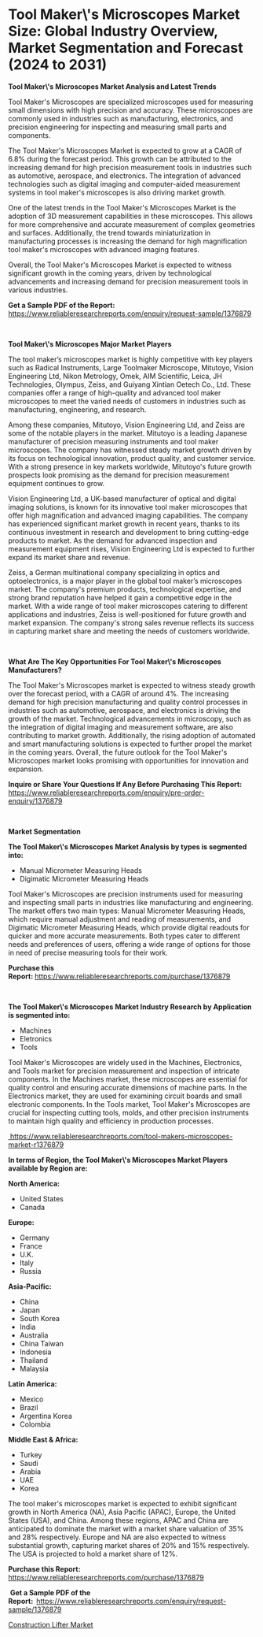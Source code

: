 <p><h1>Tool Maker\'s Microscopes Market Size: Global Industry Overview, Market Segmentation and Forecast (2024 to 2031)</h1></p><p><strong>Tool Maker\'s Microscopes Market Analysis and Latest Trends</strong></p>
<p><p>Tool Maker's Microscopes are specialized microscopes used for measuring small dimensions with high precision and accuracy. These microscopes are commonly used in industries such as manufacturing, electronics, and precision engineering for inspecting and measuring small parts and components.</p><p>The Tool Maker's Microscopes Market is expected to grow at a CAGR of 6.8% during the forecast period. This growth can be attributed to the increasing demand for high precision measurement tools in industries such as automotive, aerospace, and electronics. The integration of advanced technologies such as digital imaging and computer-aided measurement systems in tool maker's microscopes is also driving market growth.</p><p>One of the latest trends in the Tool Maker's Microscopes Market is the adoption of 3D measurement capabilities in these microscopes. This allows for more comprehensive and accurate measurement of complex geometries and surfaces. Additionally, the trend towards miniaturization in manufacturing processes is increasing the demand for high magnification tool maker's microscopes with advanced imaging features.</p><p>Overall, the Tool Maker's Microscopes Market is expected to witness significant growth in the coming years, driven by technological advancements and increasing demand for precision measurement tools in various industries.</p></p>
<p><strong>Get a Sample PDF of the Report:&nbsp;</strong> <a href="https://www.reliableresearchreports.com/enquiry/request-sample/1376879">https://www.reliableresearchreports.com/enquiry/request-sample/1376879</a></p>
<p>&nbsp;</p>
<p><strong>Tool Maker\'s Microscopes Major Market Players</strong></p>
<p><p>The tool maker’s microscopes market is highly competitive with key players such as Radical Instruments, Large Toolmaker Microscope, Mitutoyo, Vision Engineering Ltd, Nikon Metrology, Omek, AIM Scientific, Leica, JH Technologies, Olympus, Zeiss, and Guiyang Xintian Oetech Co., Ltd. These companies offer a range of high-quality and advanced tool maker microscopes to meet the varied needs of customers in industries such as manufacturing, engineering, and research.</p><p>Among these companies, Mitutoyo, Vision Engineering Ltd, and Zeiss are some of the notable players in the market. Mitutoyo is a leading Japanese manufacturer of precision measuring instruments and tool maker microscopes. The company has witnessed steady market growth driven by its focus on technological innovation, product quality, and customer service. With a strong presence in key markets worldwide, Mitutoyo's future growth prospects look promising as the demand for precision measurement equipment continues to grow.</p><p>Vision Engineering Ltd, a UK-based manufacturer of optical and digital imaging solutions, is known for its innovative tool maker microscopes that offer high magnification and advanced imaging capabilities. The company has experienced significant market growth in recent years, thanks to its continuous investment in research and development to bring cutting-edge products to market. As the demand for advanced inspection and measurement equipment rises, Vision Engineering Ltd is expected to further expand its market share and revenue.</p><p>Zeiss, a German multinational company specializing in optics and optoelectronics, is a major player in the global tool maker’s microscopes market. The company's premium products, technological expertise, and strong brand reputation have helped it gain a competitive edge in the market. With a wide range of tool maker microscopes catering to different applications and industries, Zeiss is well-positioned for future growth and market expansion. The company's strong sales revenue reflects its success in capturing market share and meeting the needs of customers worldwide.</p></p>
<p>&nbsp;</p>
<p><strong>What Are The Key Opportunities For Tool Maker\'s Microscopes Manufacturers?</strong></p>
<p><p>The Tool Maker's Microscopes market is expected to witness steady growth over the forecast period, with a CAGR of around 4%. The increasing demand for high precision manufacturing and quality control processes in industries such as automotive, aerospace, and electronics is driving the growth of the market. Technological advancements in microscopy, such as the integration of digital imaging and measurement software, are also contributing to market growth. Additionally, the rising adoption of automated and smart manufacturing solutions is expected to further propel the market in the coming years. Overall, the future outlook for the Tool Maker's Microscopes market looks promising with opportunities for innovation and expansion.</p></p>
<p><strong>Inquire or Share Your Questions If Any Before Purchasing This Report:</strong> <a href="https://www.reliableresearchreports.com/enquiry/pre-order-enquiry/1376879">https://www.reliableresearchreports.com/enquiry/pre-order-enquiry/1376879</a></p>
<p>&nbsp;</p>
<p><strong>Market Segmentation</strong></p>
<p><strong>The Tool Maker\'s Microscopes Market Analysis by types is segmented into:</strong></p>
<p><ul><li>Manual Micrometer Measuring Heads</li><li>Digimatic Micrometer Measuring Heads</li></ul></p>
<p><p>Tool Maker's Microscopes are precision instruments used for measuring and inspecting small parts in industries like manufacturing and engineering. The market offers two main types: Manual Micrometer Measuring Heads, which require manual adjustment and reading of measurements, and Digimatic Micrometer Measuring Heads, which provide digital readouts for quicker and more accurate measurements. Both types cater to different needs and preferences of users, offering a wide range of options for those in need of precise measuring tools for their work.</p></p>
<p><strong>Purchase this Report:&nbsp;</strong><a href="https://www.reliableresearchreports.com/purchase/1376879">https://www.reliableresearchreports.com/purchase/1376879</a></p>
<p>&nbsp;</p>
<p><strong>The Tool Maker\'s Microscopes Market Industry Research by Application is segmented into:</strong></p>
<p><ul><li>Machines</li><li>Eletronics</li><li>Tools</li></ul></p>
<p><p>Tool Maker's Microscopes are widely used in the Machines, Electronics, and Tools market for precision measurement and inspection of intricate components. In the Machines market, these microscopes are essential for quality control and ensuring accurate dimensions of machine parts. In the Electronics market, they are used for examining circuit boards and small electronic components. In the Tools market, Tool Maker's Microscopes are crucial for inspecting cutting tools, molds, and other precision instruments to maintain high quality and efficiency in production processes.</p></p>
<p><a href="https://www.reliableresearchreports.com/tool-makers-microscopes-market-r1376879">&nbsp;https://www.reliableresearchreports.com/tool-makers-microscopes-market-r1376879</a></p>
<p><strong>In terms of Region, the Tool Maker\'s Microscopes Market Players available by Region are:</strong></p>
<p>
    <p> <strong> North America: </strong>
        <ul>
            <li>United States</li>
            <li>Canada</li>
        </ul>
        </p> 
    <p> <strong> Europe: </strong>
        <ul>
            <li>Germany</li>
            <li>France</li>
            <li>U.K.</li>
            <li>Italy</li>
            <li>Russia</li>
        </ul>
        </p> 
    <p> <strong> Asia-Pacific: </strong>
        <ul>
            <li>China</li>
            <li>Japan</li>
            <li>South Korea</li>
            <li>India</li>
            <li>Australia</li>
            <li>China Taiwan</li>
            <li>Indonesia</li>
            <li>Thailand</li>
            <li>Malaysia</li>
        </ul>
        </p> 
    <p> <strong> Latin America: </strong>
        <ul>
            <li>Mexico</li>
            <li>Brazil</li>
            <li>Argentina Korea</li>
            <li>Colombia</li>
        </ul>
        </p> 
    <p> <strong> Middle East & Africa: </strong>
        <ul>
            <li>Turkey</li>
            <li>Saudi</li>
            <li>Arabia</li>
            <li>UAE</li>
            <li>Korea</li>
        </ul>
    </p>
    </p>
<p><p>The tool maker's microscopes market is expected to exhibit significant growth in North America (NA), Asia Pacific (APAC), Europe, the United States (USA), and China. Among these regions, APAC and China are anticipated to dominate the market with a market share valuation of 35% and 28% respectively. Europe and NA are also expected to witness substantial growth, capturing market shares of 20% and 15% respectively. The USA is projected to hold a market share of 12%.</p></p>
<p><strong>Purchase this Report: </strong><a href="https://www.reliableresearchreports.com/purchase/1376879">https://www.reliableresearchreports.com/purchase/1376879</a></p>
<p>&nbsp;<strong>Get a Sample PDF of the Report:&nbsp;&nbsp;</strong><a href="https://www.reliableresearchreports.com/enquiry/request-sample/1376879">https://www.reliableresearchreports.com/enquiry/request-sample/1376879</a></p>
<p><strong></strong></p>
<p><p><a href="https://medium.com/@chloeconn57/construction-lifter-market-a-global-and-regional-analysis-focus-on-region-country-level-971debcb4ad2">Construction Lifter Market</a></p></p>